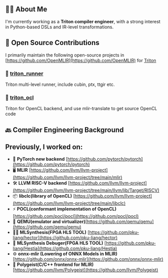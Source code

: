 ## 👨‍💻 About Me

I'm currently working as a **Triton compiler engineer**, with a strong interest in Python-based DSLs and IR-level transformations.

## 🧩 Open Source Contributions

I primarily maintain the following open-source projects in [https://github.com/OpenMLIR](https://github.com/OpenMLIR) for [Triton](https://github.com/triton-lang/triton)

### 🔧 [triton_runner](https://triton-runner.org)

Triton multi-level runner, include cubin, ptx, ttgir etc.

### 🚀 [triton_ocl](https://github.com/OpenMLIR/triton_ocl)

Triton for OpenCL backend, and use mlir-translate to get source OpenCL code

## 🔙 Compiler Engineering Background

Previously, I worked on:
- 
- 🧠 **PyTorch new backend** [https://github.com/pytorch/pytorch](https://github.com/pytorch/pytorch)
- 🖥️ **MLIR** [https://github.com/llvm/llvm-project](https://github.com/llvm/llvm-project/tree/main/mlir)
- 🛠️ **LLVM RISC-V backend** [https://github.com/llvm/llvm-project](https://github.com/llvm/llvm-project/tree/main/llvm/lib/Target/RISCV)
- 📦 **libclc(library of OpenCL)** [https://github.com/llvm/llvm-project](https://github.com/llvm/llvm-project/tree/main/libclc)
- ⚡ **POCL(conformant implementation of OpenCL)** [https://github.com/pocl/pocl](https://github.com/pocl/pocl)
- 🧩 **QEMU(emulator and virtualizer)**[https://github.com/qemu/qemu](https://github.com/qemu/qemu)
- 🧑‍💻 **MLSynthesis(FPGA HLS TOOL)** [https://github.com/pku-liang/hector](https://github.com/pku-liang/hector)
- 🧪 **MLSynthesis Debuger(FPGA HLS TOOL)** [https://github.com/pku-liang/Hestia](https://github.com/pku-liang/Hestia)
- ⚙️ **onnx-mlir (Lowering of ONNX Models in MLIR)** [https://github.com/onnx/onnx-mlir](https://github.com/onnx/onnx-mlir)
- 🧰 **Polygeist(C/C++ frontend for MLIR)** [https://github.com/llvm/Polygeist](https://github.com/llvm/Polygeist)
